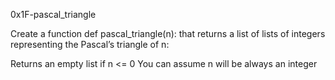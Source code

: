 0x1F-pascal_triangle

Create a function def pascal_triangle(n): that returns a list of lists of integers representing the Pascal’s triangle of n:

Returns an empty list if n <= 0
You can assume n will be always an integer

